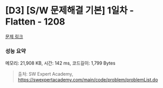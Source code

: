 # [D3] [S/W 문제해결 기본] 1일차 - Flatten - 1208 

[문제 링크](https://swexpertacademy.com/main/code/problem/problemDetail.do?contestProbId=AV139KOaABgCFAYh) 

### 성능 요약

메모리: 21,908 KB, 시간: 142 ms, 코드길이: 1,799 Bytes



> 출처: SW Expert Academy, https://swexpertacademy.com/main/code/problem/problemList.do